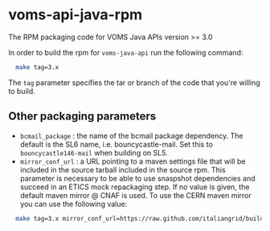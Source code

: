 # voms-api-java-rpm

The RPM packaging code for VOMS Java APIs version >= 3.0

In order to build the rpm for `voms-java-api` run the following command:
```bash
  make tag=3.x
```

The `tag` parameter specifies the tar or branch of the code that you're 
willing to build.

## Other packaging parameters

- `bcmail_package` : the name of the bcmail package dependency. The default
is the SL6 name, i.e. bouncycastle-mail. Set this to `bouncycastle146-mail` 
when building on SL5.
- `mirror_conf_url` : a URL pointing to a maven settings file that will be included
in the source tarball included in the source rpm. This parameter is necessary
to be able to use snaspshot dependencies and succeed in an ETICS mock repackaging step.
If no value is given, the default maven mirror @ CNAF is used. To use the CERN maven
mirror you can use the following value:

```bash
  make tag=3.x mirror_conf_url=https://raw.github.com/italiangrid/build-settings/master/maven/cern-mirror-settings.xml
```
  

